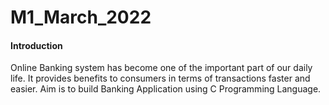 # M1_March_2022
 #### Introduction
Online Banking system has become one of the important part of our daily life. It provides benefits to consumers in terms of transactions faster and easier. Aim is to build Banking Application using C Programming Language.
